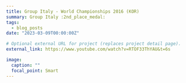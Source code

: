 ```yaml
---
title: Group Italy - World Championships 2016 (KOR)
summary: Group Italy :2nd_place_medal: 
tags:
  - blog_posts
date: "2023-03-09T00:00:00Z"

# Optional external URL for project (replaces project detail page).
external_link: https://www.youtube.com/watch?v=RTOF33ThYAU&t=6s

image:
  caption: ""
  focal_point: Smart
---
```

